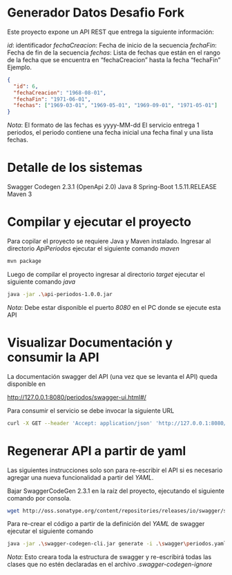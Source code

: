 # Generador Datos Desafio Fork

Este proyecto expone un API REST que entrega la siguiente información:

_id_: identificador
_fechaCreacion_: Fecha de inicio de la secuencia
_fechaFin_: Fecha de fin de la secuencia
_fechas_: Lista de fechas que están en el rango de la fecha que se encuentra en “fechaCreacion” hasta la fecha “fechaFin”
Ejemplo.

```json
{
  "id": 6,
  "fechaCreacion": "1968-08-01",
  "fechaFin": "1971-06-01",
  "fechas": ["1969-03-01", "1969-05-01", "1969-09-01", "1971-05-01"]
}
```

_Nota_:
El formato de las fechas es yyyy-MM-dd
El servicio entrega 1 periodos, el periodo contiene una fecha inicial una fecha final y una lista fechas.

# Detalle de los sistemas

Swagger Codegen 2.3.1 (OpenApi 2.0)
Java 8
Spring-Boot 1.5.11.RELEASE
Maven 3

# Compilar y ejecutar el proyecto

Para copilar el proyecto se requiere Java y Maven instalado.
Ingresar al directorio _ApiPeriodos_ ejecutar el siguiente comando _maven_

```bash
mvn package
```

Luego de compilar el proyecto ingresar al directorio _target_ ejecutar el siguiente comando _java_

```bash
java -jar .\api-periodos-1.0.0.jar
```

_Nota_:
Debe estar disponible el puerto _8080_ en el PC donde se ejecute esta API

# Visualizar Documentación y consumir la API

La documentación swagger del API (una vez que se levanta el API) queda disponible en

http://127.0.0.1:8080/periodos/swagger-ui.html#/

Para consumir el servicio se debe invocar la siguiente URL

```bash
curl -X GET --header 'Accept: application/json' 'http://127.0.0.1:8080/periodos/api'
```

# Regenerar API a partir de yaml

Las siguientes instrucciones solo son para re-escribir el API si es necesario agregar una nueva funcionalidad a partir del _YAML_.

Bajar SwaggerCodeGen 2.3.1 en la raíz del proyecto, ejecutando el siguiente comando por consola.

```bash
wget http://oss.sonatype.org/content/repositories/releases/io/swagger/swagger-codegen-cli/2.3.1/swagger-codegen-cli-2.3.1.jar -O swagger-codegen-cli.jar
```

Para re-crear el código a partir de la definición del _YAML_ de swagger ejecutar el siguiente comando

```bash
java -jar .\swagger-codegen-cli.jar generate -i .\swagger\periodos.yaml -l spring -c .\swagger\config.json -o ApiPeriodos --ignore-file-override .\.swagger-codegen-ignore
```

_Nota_:
Esto creara toda la estructura de swagger y re-escribirá todas las clases que no estén declaradas en el archivo _.swagger-codegen-ignore_
